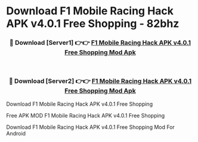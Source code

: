 # Download F1 Mobile Racing Hack APK v4.0.1 Free Shopping - 82bhz



<div align="center">
<h3>🔴 Download [Server1] 👉👉 <a href="https://momento.my/?title=F1_Mobile_Racing_Hack_APK_v4.0.1_Free_Shopping">F1 Mobile Racing Hack APK v4.0.1 Free Shopping Mod Apk</a></h3><br>

<h3>🔴 Download [Server2] 👉👉 <a href="https://momento.my/?title=F1_Mobile_Racing_Hack_APK_v4.0.1_Free_Shopping">F1 Mobile Racing Hack APK v4.0.1 Free Shopping Mod Apk</a></h3>
</div>



Download F1 Mobile Racing Hack APK v4.0.1 Free Shopping 

Free APK MOD F1 Mobile Racing Hack APK v4.0.1 Free Shopping 

Download F1 Mobile Racing Hack APK v4.0.1 Free Shopping Mod For Android

